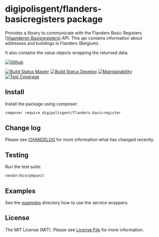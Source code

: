 # digipolisgent/flanders-basicregisters package

Provides a library to communicate with the Flanders Basic Registers
([Vlaanderen Basisregisters][flanders-basicregister.api]) API. This api
contains information about addresses and buildings in Flanders (Belgium).

It also contains the value objects wrapping the returned data.

[![Github][github-badge]][github-link]

[![Build Status Master][travis-master-badge]][travis-master-link]
[![Build Status Develop][travis-develop-badge]][travis-develop-link]
[![Maintainability][codeclimate-maint-badge]][codeclimate-maint-link]
[![Test Coverage][codeclimate-cover-badge]][codeclimate-cover-link]

## Install

Install the package using composer:

```bash
composer require digipolisgent/flanders-basicregister
```

## Change log

Please see [CHANGELOG](CHANGELOG.md) for more information what has changed
recently.

## Testing

Run the test suite:

``` bash
vendor/bin/phpunit
```

## Examples

See the [examples](examples) directory how to use the service wrappers.

## License

The MIT License (MIT). Please see [License File](LICENSE.md) for more
information.

[flanders-basicregister.api]: https://overheid.vlaanderen.be/producten-diensten/gebouwen-adressenregister

[github-badge]: https://img.shields.io/badge/github-DigipolisGent_Flanders_BasicRegisters-blue.svg?logo=github
[github-link]: https://github.com/digipolisgent/php_package_dg-flanders-basicregisters

[travis-master-badge]: https://travis-ci.com/digipolisgent/php_package_dg-flanders-basicregisters.svg?token=anXPs46DEwgxP8RmJPAJ&branch=master "Travis build master"
[travis-master-link]: https://travis-ci.com/digipolisgent/php_package_dg-flanders-basicregisters/branches
[travis-develop-badge]: https://travis-ci.com/digipolisgent/php_package_dg-flanders-basicregisters.svg?token=anXPs46DEwgxP8RmJPAJ&branch=develop "Travis build develop"
[travis-develop-link]: https://travis-ci.com/digipolisgent/php_package_dg-flanders-basicregisters/branches

[codeclimate-maint-badge]: https://api.codeclimate.com/v1/badges/25b0ccb2739cd23839bb/maintainability
[codeclimate-maint-link]: https://codeclimate.com/repos/5dcd2b0dceb05b014e00fbc3/maintainability
[codeclimate-cover-badge]: https://api.codeclimate.com/v1/badges/25b0ccb2739cd23839bb/test_coverage
[codeclimate-cover-link]: https://codeclimate.com/repos/5dcd2b0dceb05b014e00fbc3/test_coverage
